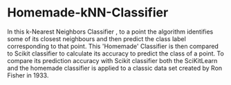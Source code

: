 # Homemade-kNN-Classifier

In this k-Nearest Neighbors Classifier , to a point the algorithm identifies some of its closest neighbours and then predict the class label corresponding to that point. This 'Homemade' Classifier is then compared to Scikit classifier to calculate its accuracy to predict the class of a point. To compare its prediction accuracy with Scikit classifier both the SciKitLearn and the homemade classifier is applied to a classic data set created by Ron Fisher in 1933.
